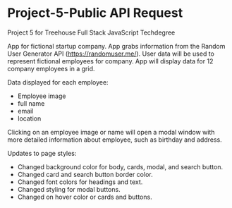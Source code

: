 # Project-5-Public API Request 
 Project 5 for Treehouse Full Stack JavaScript Techdegree

App for fictional startup company. App grabs information from the Random User Generator API (https://randomuser.me/). User data will be used to represent fictional employees for company. App will display data for 12 company employees in a grid.

Data displayed for each employee:
- Employee image
- full name
- email
- location

Clicking on an employee image or name will open a modal window with more detailed information about employee, such as birthday and address. 

Updates to page styles:
- Changed background color for body, cards, modal, and search button.
- Changed card and search button border color.
- Changed font colors for headings and text.
- Changed styling for modal buttons.
- Changed on hover color or cards and buttons.